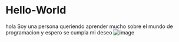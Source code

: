 # Hello-World
hola
Soy una persona queriendo aprender mucho sobre el mundo de programacion y espero se cumpla mi deseo
![image](https://user-images.githubusercontent.com/84044880/117891367-ff59f200-b273-11eb-81b5-1b13c86c7648.png)
